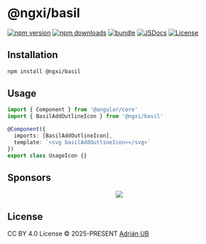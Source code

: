 # @ngxi/basil

[![npm version][npm-version-src]][npm-version-href]
[![npm downloads][npm-downloads-src]][npm-downloads-href]
[![bundle][bundle-src]][bundle-href]
[![JSDocs][jsdocs-src]][jsdocs-href]
[![License][license-src]][license-href]

## Installation

```sh
npm install @ngxi/basil
```

## Usage

```ts
import { Component } from '@angular/core'
import { BasilAddOutlineIcon } from '@ngxi/basil'

@Component({
  imports: [BasilAddOutlineIcon],
  template: `<svg basilAddOutlineIcon></svg>`
})
export class UsageIcon {}
```

## Sponsors

<p align="center">
  <a href="https://cdn.jsdelivr.net/gh/adrian-ub/static/sponsors.svg">
    <img src='https://cdn.jsdelivr.net/gh/adrian-ub/static/sponsors.svg'/>
  </a>
</p>

## License

CC BY 4.0 License © 2025-PRESENT [Adrián UB](https://github.com/adrian-ub)

<!-- Badges -->

[npm-version-src]: https://img.shields.io/npm/v/@ngxi/basil?style=flat&colorA=080f12&colorB=1fa669
[npm-version-href]: https://npmjs.com/package/@ngxi/basil
[npm-downloads-src]: https://img.shields.io/npm/dm/@ngxi/basil?style=flat&colorA=080f12&colorB=1fa669
[npm-downloads-href]: https://npmjs.com/package/@ngxi/basil
[bundle-src]: https://img.shields.io/bundlephobia/minzip/@ngxi/basil?style=flat&colorA=080f12&colorB=1fa669&label=minzip
[bundle-href]: https://bundlephobia.com/result?p=@ngxi/basil
[license-src]: https://img.shields.io/npm/l/@ngxi/basil?style=flat&colorA=080f12&colorB=1fa669
[license-href]: https://github.com/adrian-ub/ngxi/blob/main/LICENSE
[jsdocs-src]: https://img.shields.io/badge/jsdocs-reference-080f12?style=flat&colorA=080f12&colorB=1fa669
[jsdocs-href]: https://www.jsdocs.io/package/@ngxi/basil
